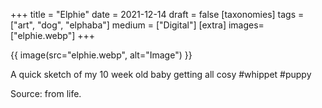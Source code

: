 +++
title = "Elphie"
date = 2021-12-14
draft =  false
[taxonomies]
tags = ["art", "dog", "elphaba"]
medium = ["Digital"]
[extra]
images= ["elphie.webp"]
+++

{{ image(src="elphie.webp", alt="Image") }}

A quick sketch of my 10 week old baby getting all cosy #whippet #puppy

Source: from life.
